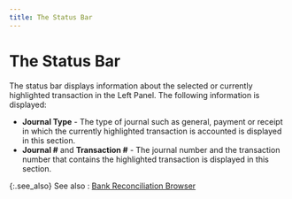 ```yaml
---
title: The Status Bar
---
```


# The Status Bar


The status bar displays information about the selected or currently highlighted transaction in the Left Panel. The following information is displayed:

- **Journal Type** - The type of journal such as general, payment or receipt in which the currently highlighted transaction is accounted is displayed in this section.
- **Journal #** and **Transaction #** - The journal number and the transaction number that contains the highlighted transaction is displayed in this section.



{:.see_also}
See also
: [Bank Reconciliation Browser]({{site.acc_baseurl}}/bank-reconciliation/reconciling-an-account/bank_reconciliation_browser.html)
